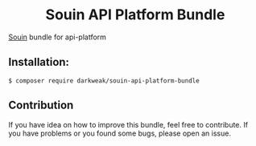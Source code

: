 <h1 align="center">Souin API Platform Bundle</h1>

[Souin](https://gitub.com/darkweak/souin) bundle for api-platform

Installation:
-------------
```
$ composer require darkweak/souin-api-platform-bundle
```

## Contribution

If you have idea on how to improve this bundle, feel free to contribute. If you have problems or you found some bugs, please open an issue.
